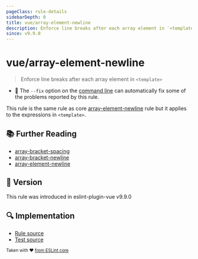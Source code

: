 ```yaml
---
pageClass: rule-details
sidebarDepth: 0
title: vue/array-element-newline
description: Enforce line breaks after each array element in `<template>`
since: v9.9.0
---
```

# vue/array-element-newline

> Enforce line breaks after each array element in `<template>`

- :wrench: The `--fix` option on the [command line](https://eslint.org/docs/user-guide/command-line-interface#fixing-problems) can automatically fix some of the problems reported by this rule.

This rule is the same rule as core [array-element-newline] rule but it applies to the expressions in `<template>`.

## :books: Further Reading

- [array-bracket-spacing]
- [array-bracket-newline]
- [array-element-newline]

[array-bracket-spacing]: https://eslint.org/docs/rules/array-bracket-spacing
[array-bracket-newline]: https://eslint.org/docs/rules/array-bracket-newline
[array-element-newline]: https://eslint.org/docs/rules/array-element-newline

## :rocket: Version

This rule was introduced in eslint-plugin-vue v9.9.0

## :mag: Implementation

- [Rule source](https://github.com/vuejs/eslint-plugin-vue/blob/master/lib/rules/array-element-newline.js)
- [Test source](https://github.com/vuejs/eslint-plugin-vue/blob/master/tests/lib/rules/array-element-newline.js)

<sup>Taken with ❤️ [from ESLint core](https://eslint.org/docs/latest/rules/array-element-newline)</sup>
